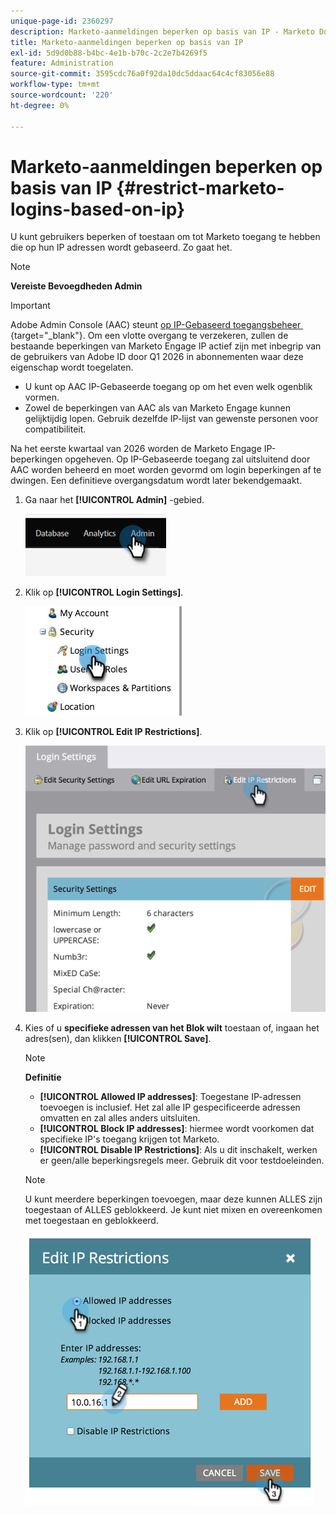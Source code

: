 ```yaml
---
unique-page-id: 2360297
description: Marketo-aanmeldingen beperken op basis van IP - Marketo Docs - Productdocumentatie
title: Marketo-aanmeldingen beperken op basis van IP
exl-id: 5d9d0b88-b4bc-4e1b-b70c-2c2e7b4269f5
feature: Administration
source-git-commit: 3595cdc76a0f92da10dc5ddaac64c4cf83056e88
workflow-type: tm+mt
source-wordcount: '220'
ht-degree: 0%

---
```


# Marketo-aanmeldingen beperken op basis van IP {#restrict-marketo-logins-based-on-ip}

U kunt gebruikers beperken of toestaan om tot Marketo toegang te hebben die op hun IP adressen wordt gebaseerd. Zo gaat het.

>[!NOTE]
>
>**Vereiste Bevoegdheden Admin**

>[!IMPORTANT]
>
>Adobe Admin Console (AAC) steunt [&#x200B; op IP-Gebaseerd toegangsbeheer &#x200B;](https://helpx.adobe.com/nl/enterprise/using/ip-based-access.html){target="_blank"}. Om een vlotte overgang te verzekeren, zullen de bestaande beperkingen van Marketo Engage IP actief zijn met inbegrip van de gebruikers van Adobe ID door Q1 2026 in abonnementen waar deze eigenschap wordt toegelaten.
>
>* U kunt op AAC IP-Gebaseerde toegang op om het even welk ogenblik vormen.
>* Zowel de beperkingen van AAC als van Marketo Engage kunnen gelijktijdig lopen. Gebruik dezelfde IP-lijst van gewenste personen voor compatibiliteit.
>
>Na het eerste kwartaal van 2026 worden de Marketo Engage IP-beperkingen opgeheven. Op IP-Gebaseerde toegang zal uitsluitend door AAC worden beheerd en moet worden gevormd om login beperkingen af te dwingen. Een definitieve overgangsdatum wordt later bekendgemaakt.

1. Ga naar het **[!UICONTROL Admin]** -gebied.

   ![](assets/restrict-marketo-logins-based-on-ip-1.png)

1. Klik op **[!UICONTROL Login Settings]**.

   ![](assets/restrict-marketo-logins-based-on-ip-2.png)

1. Klik op **[!UICONTROL Edit IP Restrictions]**.

   ![](assets/restrict-marketo-logins-based-on-ip-3.png)

1. Kies of u **&#x200B;**&#x200B;**specifieke adressen van het Blok wilt** toestaan of, ingaan het adres(sen), dan klikken **[!UICONTROL Save]**.

   >[!NOTE]
   >
   >**Definitie**
   >
   >* **[!UICONTROL Allowed IP addresses]**: Toegestane IP-adressen toevoegen is inclusief. Het zal alle IP gespecificeerde adressen omvatten en zal alles anders uitsluiten.
   >* **[!UICONTROL Block IP addresses]**: hiermee wordt voorkomen dat specifieke IP&#39;s toegang krijgen tot Marketo.
   >* **[!UICONTROL Disable IP Restrictions]**: Als u dit inschakelt, werken er geen/alle beperkingsregels meer. Gebruik dit voor testdoeleinden.

   >[!NOTE]
   >
   >U kunt meerdere beperkingen toevoegen, maar deze kunnen ALLES zijn toegestaan of ALLES geblokkeerd. Je kunt niet mixen en overeenkomen met toegestaan en geblokkeerd.

   ![](assets/restrict-marketo-logins-based-on-ip-4.png)
